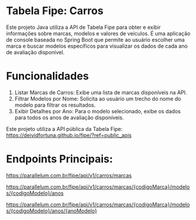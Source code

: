 # Tabela Fipe: Carros

Este projeto Java utiliza a API de Tabela Fipe para obter e exibir informações sobre marcas, modelos e valores de veículos.
É uma aplicação de console baseada no Spring Boot que permite ao usuário escolher uma marca e buscar modelos específicos para visualizar os dados de cada ano de avaliação disponível.

# Funcionalidades
1. Listar Marcas de Carros: Exibe uma lista de marcas disponíveis na API.
2. Filtrar Modelos por Nome: Solicita ao usuário um trecho do nome do modelo para filtrar os resultados.
3. Exibir Detalhes por Ano: Para o modelo selecionado, exibe os dados para todos os anos de avaliação disponíveis.


Este projeto utiliza a API pública da Tabela Fipe: https://deividfortuna.github.io/fipe/?ref=public_apis

# Endpoints Principais:

https://parallelum.com.br/fipe/api/v1/carros/marcas

https://parallelum.com.br/fipe/api/v1/carros/marcas/{codigoMarca}/modelos/{codigoModelo}/anos

https://parallelum.com.br/fipe/api/v1/carros/marcas/{codigoMarca}/modelos/{codigoModelo}/anos/{anoModelo}
